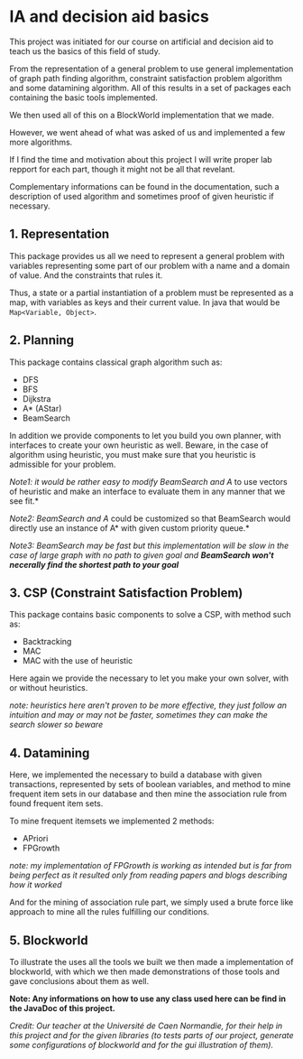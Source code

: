 # IA and decision aid basics

This project was initiated for our course on artificial and decision aid to teach us the basics of this field of study. 

From the representation of a general problem to use general implementation of graph path finding algorithm, constraint satisfaction problem algorithm and some datamining algorithm. All of this results in a set of packages each containing the basic tools implemented. 

We then used all of this on a BlockWorld implementation that we made.

However, we went ahead of what was asked of us and implemented a few more algorithms.

If I find the time and motivation about this project I will write proper lab repport for each part, though it might not be all that revelant.

Complementary informations can be found in the documentation, such a description of used algorithm and sometimes proof of given heuristic if necessary.

## 1. Representation

This package provides us all we need to represent a general problem with variables representing some part of our problem with a name and a domain of value. And the constraints that rules it.

Thus, a state or a partial instantiation of a problem must be represented as a map, with variables as keys and their current value. In java that would be `Map<Variable, Object>`.

## 2. Planning

This package contains classical graph algorithm such as:
* DFS
* BFS
* Dijkstra
* A* (AStar)
* BeamSearch

In addition we provide components to let you build you own planner, with interfaces to create your own heuristic as well. Beware, in the case of algorithm using heuristic, you must make sure that you heuristic is admissible for your problem.

*Note1: it would be rather easy to modify BeamSearch and A* to use vectors of heuristic and make an interface to evaluate them in any manner that we see fit.*

*Note2: BeamSearch and A* could be customized so that BeamSearch would directly use an instance of A* with given custom priority queue.*

*Note3: BeamSearch may be fast but this implementation will be slow in the case of large graph with no path to given goal and __BeamSearch won't necerally find the shortest path to your goal__*

## 3. CSP (Constraint Satisfaction Problem)

This package contains basic components to solve a CSP, with method such as:
* Backtracking
* MAC
* MAC with the use of heuristic

Here again we provide the necessary to let you make your own solver, with or without heuristics.

*note: heuristics here aren't proven to be more effective, they just follow an intuition and may or may not be faster, sometimes they can make the search slower so beware* 

## 4. Datamining

Here, we implemented the necessary to build a database with given transactions, represented by sets of boolean variables, and method to mine frequent item sets in our database and then mine the association rule from found frequent item sets.

To mine frequent itemsets we implemented 2 methods:
* APriori
* FPGrowth

*note: my implementation of FPGrowth is working as intended but is far from being perfect as it resulted only from reading papers and blogs describing how it worked*

And for the mining of association rule part, we simply used a brute force like approach to mine all the rules fulfilling our conditions.

## 5. Blockworld

To illustrate the uses all the tools we built we then made a implementation of blockworld, with which we then made demonstrations of those tools and gave conclusions about them as well.

**Note: Any informations on how to use any class used here can be find in the JavaDoc of this project.**

*Credit: Our teacher at the Université de Caen Normandie, for their help in this project and for the given libraries (to tests parts of our project, generate some configurations of blockworld and for the gui illustration of them).*

